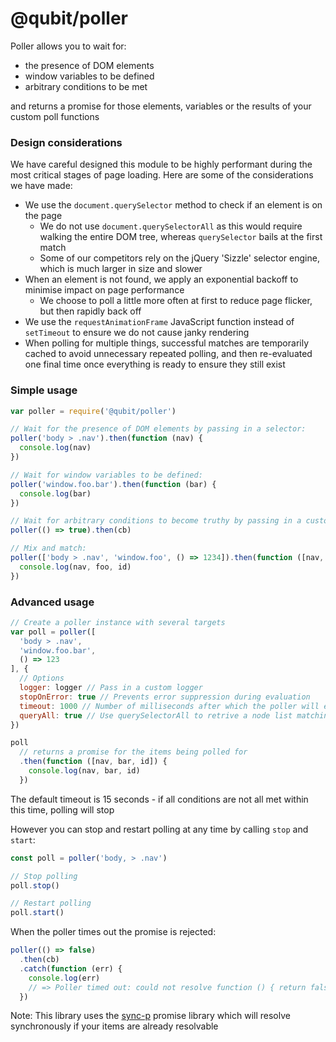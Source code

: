@qubit/poller
=============

Poller allows you to wait for:
  - the presence of DOM elements
  - window variables to be defined
  - arbitrary conditions to be met

and returns a promise for those elements, variables or the results of your custom poll functions

### Design considerations

We have careful designed this module to be highly performant during the most critical stages of page loading. Here are some of the considerations we have made:

- We use the `document.querySelector` method to check if an element is on the page
  - We do not use `document.querySelectorAll` as this would require walking the entire DOM tree, whereas `querySelector` bails at the first match
  - Some of our competitors rely on the jQuery 'Sizzle' selector engine, which is much larger in size and slower
- When an element is not found, we apply an exponential backoff to minimise impact on page performance
  - We choose to poll a little more often at first to reduce page flicker, but then rapidly back off
- We use the `requestAnimationFrame` JavaScript function instead of `setTimeout` to ensure we do not cause janky rendering
- When polling for multiple things, successful matches are temporarily cached to avoid unnecessary repeated polling, and then re-evaluated one final time once everything is ready to ensure they still exist


### Simple usage

```js
var poller = require('@qubit/poller')

// Wait for the presence of DOM elements by passing in a selector:
poller('body > .nav').then(function (nav) {
  console.log(nav)
})

// Wait for window variables to be defined:
poller('window.foo.bar').then(function (bar) {
  console.log(bar)
})

// Wait for arbitrary conditions to become truthy by passing in a custom function:
poller(() => true).then(cb)

// Mix and match:
poller(['body > .nav', 'window.foo', () => 1234]).then(function ([nav, foo, id]) {
  console.log(nav, foo, id)
})
```

### Advanced usage

```js
// Create a poller instance with several targets
var poll = poller([
  'body > .nav',
  'window.foo.bar',
  () => 123
], {
  // Options
  logger: logger // Pass in a custom logger
  stopOnError: true // Prevents error suppression during evaluation
  timeout: 1000 // Number of milliseconds after which the poller will expire unresolved items
  queryAll: true // Use querySelectorAll to retrive a node list matching the selector
})

poll
  // returns a promise for the items being polled for
  .then(function ([nav, bar, id]) {
    console.log(nav, bar, id)
  })

```

The default timeout is 15 seconds - if all conditions are not all met within this time, polling will stop

However you can stop and restart polling at any time by calling `stop` and `start`:
```js
const poll = poller('body, > .nav')

// Stop polling
poll.stop()

// Restart polling
poll.start()
```

When the poller times out the promise is rejected:
```js
poller(() => false)
  .then(cb)
  .catch(function (err) {
    console.log(err)
    // => Poller timed out: could not resolve function () { return false }
  })

```
Note: This library uses the [sync-p](https://github.com/QubitProducts/sync-p) promise library which will resolve synchronously if your items are already resolvable
